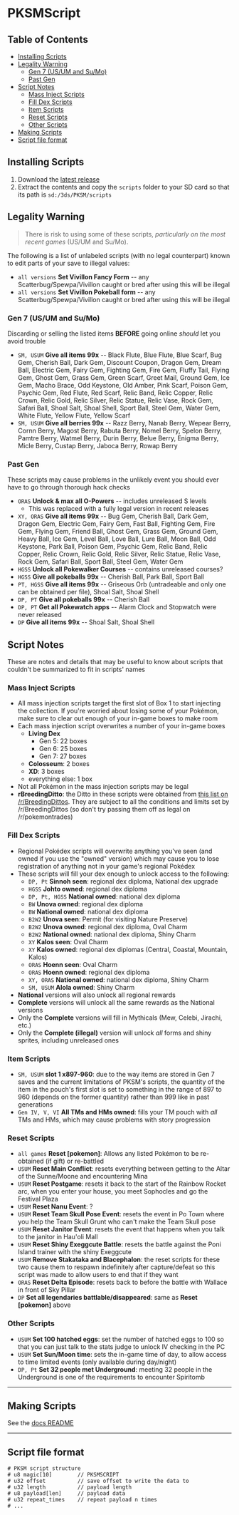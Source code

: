 # PKSMScript

## Table of Contents
- [Installing Scripts](#installing-scripts)
- [Legality Warning](#legality-warning)
    - [Gen 7 (US/UM and Su/Mo)](#gen-7-usum-and-sumo)
    - [Past Gen](#past-gen)
- [Script Notes](#script-notes)
    - [Mass Inject Scripts](#mass-inject-scripts)
    - [Fill Dex Scripts](#fill-dex-scripts)
    - [Item Scripts](#item-scripts)
    - [Reset Scripts](#reset-scripts)
    - [Other Scripts](#other-scripts)
- [Making Scripts](#making-scripts)
- [Script file format](#script-file-format)

## Installing Scripts
1. Download the [latest release](https://github.com/FlagBrew/PKSM-Scripts/releases/latest)
2. Extract the contents and copy the `scripts` folder to your SD card so that its path is `sd:/3ds/PKSM/scripts`

## Legality Warning
>There is risk to using some of these scripts, *particularly on the most recent games* (US/UM and Su/Mo).

The following is a list of unlabeled scripts (with no legal counterpart) known to edit parts of your save to illegal values:
- `all versions` **Set Vivillon Fancy Form** -- any Scatterbug/Spewpa/Vivillon caught or bred after using this will be illegal
- `all versions` **Set Vivillon Pokeball form** -- any Scatterbug/Spewpa/Vivillon caught or bred after using this will be illegal

### Gen 7 (US/UM and Su/Mo)
Discarding or selling the listed items **BEFORE** going online *should* let you avoid trouble
- `SM, USUM` **Give all items 99x** -- Black Flute, Blue Flute, Blue Scarf, Bug Gem, Cherish Ball, Dark Gem, Discount Coupon, Dragon Gem, Dream Ball, Electric Gem, Fairy Gem, Fighting Gem, Fire Gem, Fluffy Tail, Flying Gem, Ghost Gem, Grass Gem, Green Scarf, Greet Mail, Ground Gem, Ice Gem, Macho Brace, Odd Keystone, Old Amber, Pink Scarf, Poison Gem, Psychic Gem, Red Flute, Red Scarf, Relic Band, Relic Copper, Relic Crown, Relic Gold, Relic Silver, Relic Statue, Relic Vase, Rock Gem, Safari Ball, Shoal Salt, Shoal Shell, Sport Ball, Steel Gem, Water Gem, White Flute, Yellow Flute, Yellow Scarf
- `SM, USUM` **Give all berries 99x** -- Razz Berry, Nanab Berry, Wepear Berry, Cornn Berry, Magost Berry, Rabuta Berry, Nomel Berry, Spelon Berry, Pamtre Berry, Watmel Berry, Durin Berry, Belue Berry, Enigma Berry, Micle Berry, Custap Berry, Jaboca Berry, Rowap Berry

### Past Gen
These scripts may cause problems in the unlikely event you should ever have to go through thorough hack checks
- `ORAS` **Unlock & max all O-Powers** -- includes unreleased S levels
    - This was replaced with a fully legal version in recent releases
- `XY, ORAS` **Give all items 99x** -- Bug Gem, Cherish Ball, Dark Gem, Dragon Gem, Electric Gem, Fairy Gem, Fast Ball, Fighting Gem, Fire Gem, Flying Gem, Friend Ball, Ghost Gem, Grass Gem, Ground Gem, Heavy Ball, Ice Gem, Level Ball, Love Ball, Lure Ball, Moon Ball, Odd Keystone, Park Ball, Poison Gem, Psychic Gem, Relic Band, Relic Copper, Relic Crown, Relic Gold, Relic Silver, Relic Statue, Relic Vase, Rock Gem, Safari Ball, Sport Ball, Steel Gem, Water Gem
- `HGSS` **Unlock all Pokewalker Courses** -- contains unreleased courses?
- `HGSS` **Give all pokeballs 99x** -- Cherish Ball, Park Ball, Sport Ball
- `PT, HGSS` **Give all items 99x** -- Griseous Orb (untradeable and only one can be obtained per file), Shoal Salt, Shoal Shell
- `DP, PT` **Give all pokeballs 99x** -- Cherish Ball
- `DP, PT` **Get all Pokewatch apps** -- Alarm Clock and Stopwatch were never released
- `DP` **Give all items 99x** -- Shoal Salt, Shoal Shell

## Script Notes
These are notes and details that may be useful to know about scripts that couldn't be summarized to fit in scripts' names

### Mass Inject Scripts
- All mass injection scripts target the first slot of Box 1 to start injecting the collection. If you're worried about losing some of your Pokémon, make sure to clear out enough of your in-game boxes to make room
- Each mass injection script overwrites a number of your in-game boxes
    - **Living Dex**
        - Gen 5: 22 boxes
        - Gen 6: 25 boxes
        - Gen 7: 27 boxes
    - **Colosseum**: 2 boxes
    - **XD**: 3 boxes
    - everything else: 1 box
- Not all Pokémon in the mass injection scripts may be legal
- **rBreedingDitto**: the Ditto in these scripts were obtained from [this list on /r/BreedingDittos](https://www.reddit.com/r/BreedingDittos/comments/2wqabp/giveaway_so_you_want_a_ditto/). They are subject to all the conditions and limits set by /r/BreedingDittos (so don't try passing them off as legal on /r/pokemontrades)

### Fill Dex Scripts
- Regional Pokédex scripts will overwrite anything you've seen (and owned if you use the "owned" version) which may cause you to lose registration of anything not in your game's regional Pokédex
- These scripts will fill your dex enough to unlock access to the following:
    - `DP, Pt` **Sinnoh seen**: regional dex diploma, National dex upgrade
    - `HGSS` **Johto owned**: regional dex diploma
    - `DP, Pt, HGSS` **National owned**: national dex diploma
    - `BW` **Unova owned**: regional dex diploma
    - `BW` **National owned**: national dex diploma
    - `B2W2` **Unova seen**: Permit (for visiting Nature Preserve)
    - `B2W2` **Unova owned**: regional dex diploma, Oval Charm
    - `B2W2` **National owned**: national dex diploma, Shiny Charm
    - `XY` **Kalos seen**: Oval Charm
    - `XY` **Kalos owned**: regional dex diplomas (Central, Coastal, Mountain, Kalos)
    - `ORAS` **Hoenn seen**: Oval Charm
    - `ORAS` **Hoenn owned**: regional dex diploma
    - `XY, ORAS` **National owned**: national dex diploma, Shiny Charm
    - `SM, USUM` **Alola owned**: Shiny Charm
- **National** versions will also unlock all regional rewards
- **Complete** versions will unlock all the same rewards as the National versions
- Only the **Complete** versions will fill in Mythicals (Mew, Celebi, Jirachi, etc.)
- Only the **Complete (illegal)** version will unlock *all* forms and shiny sprites, including unreleased ones

### Item Scripts
- `SM, USUM` **slot 1 x897-960**: due to the way items are stored in Gen 7 saves and the current limitations of PKSM's scripts, the quantity of the item in the pouch's first slot is set to something in the range of 897 to 960 (depends on the former quantity) rather than 999 like in past generations
- `Gen IV, V, VI` **All TMs and HMs owned**: fills your TM pouch with *all* TMs and HMs, which may cause problems with story progression

### Reset Scripts
- `all games` **Reset [pokemon]**: Allows any listed Pokémon to be re-obtained (if gift) or re-battled
- `USUM` **Reset Main Conflict**: resets everything between getting to the Altar of the Sunne/Moone and encountering Mina
- `USUM` **Reset Postgame**: resets it back to the start of the Rainbow Rocket arc, when you enter your house, you meet Sophocles and go the Festival Plaza
- `USUM` **Reset Nanu Event**: ?
- `USUM` **Reset Team Skull Pose Event**: resets the event in Po Town where you help the Team Skull Grunt who can't make the Team Skull pose
- `USUM` **Reset Janitor Event**: resets the event that happens when you talk to the janitor in Hau'oli Mall
- `USUM` **Reset Shiny Exeggcute Battle**: resets the battle against the Poni Island trainer with the shiny Exeggcute
- `USUM` **Remove Stakataka and Blacephalon**: the reset scripts for these two cause them to respawn indefinitely after capture/defeat so this script was made to allow users to end that if they want
- `ORAS` **Reset Delta Episode**: resets back to before the battle with Wallace in front of Sky Pillar
- `DP` **Set all legendaries battlable/disappeared**: same as **Reset [pokemon]** above

### Other Scripts
- `USUM` **Set 100 hatched eggs**: set the number of hatched eggs to 100 so that you can just talk to the stats judge to unlock IV checking in the PC
- `USUM` **Set Sun/Moon time**: sets the in-game time of day, to allow access to time limited events (only available during day/night)
- `DP, Pt` **Set 32 people met Underground**: meeting 32 people in the Underground is one of the requirements to encounter Spiritomb

---

## Making Scripts
See the [docs README](./docs/README.md)

---

## Script file format

```
# PKSM script structure
# u8 magic[10]        // PKSMSCRIPT
# u32 offset          // save offset to write the data to
# u32 length          // payload length
# u8 payload[len]     // payload data
# u32 repeat_times    // repeat payload n times
# ...
```
